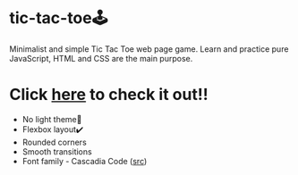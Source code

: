 # tic-tac-toe🕹️
Minimalist and simple Tic Tac Toe web page game. Learn and practice pure JavaScript, HTML and CSS are the main purpose.

# Click <a href="https://ericmp33.github.io/tic-tac-toe/src/index.html">here</a> to check it out‼️
- No light theme💯
- Flexbox layout✔️
- Rounded corners
- Smooth transitions
- Font family - Cascadia Code (<a href="https://github.com/microsoft/cascadia-code">src</a>)

